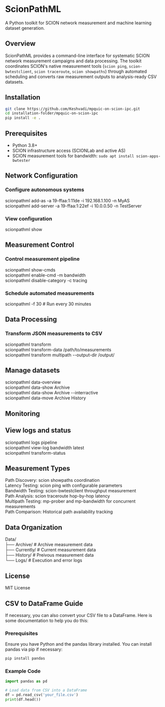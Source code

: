 # ScionPathML

A Python toolkit for SCION network measurement and machine learning dataset generation.

## Overview

ScionPathML provides a command-line interface for systematic SCION network measurement campaigns and data processing. The toolkit coordinates SCION's native measurement tools (`scion ping`, `scion-bwtestclient`, `scion traceroute`, `scion showpaths`) through automated scheduling and converts raw measurement outputs to analysis-ready CSV datasets.

## Installation

```bash
git clone https://github.com/Keshvadi/mpquic-on-scion-ipc.git
cd installation-folder/mpquic-on-scion-ipc
pip install -e .
```
## Prerequisites
- Python 3.8+ 
- SCION infrastructure access (SCIONLab and active AS)
- SCION measurement tools for bandwidth: `sudo apt install scion-apps-bwtester`

## Network Configuration 

### Configure autonomous systems
scionpathml add-as -a 19-ffaa:1:11de -i 192.168.1.100 -n MyAS  
scionpathml add-server -a 19-ffaa:1:22ef -i 10.0.0.50 -n TestServer  

### View configuration
scionpathml show

## Measurement Control

### Control measurement pipeline
scionpathml show-cmds  
scionpathml enable-cmd -m bandwidth  
scionpathml disable-category -c tracing  

### Schedule automated measurements
scionpathml -f 30  # Run every 30 minutes  

## Data Processing

### Transform JSON measurements to CSV
scionpathml transform  
scionpathml transform-data /path/to/measurements  
scionpathml transform multipath --output-dir /output/  

## Manage datasets
scionpathml data-overview  
scionpathml data-show Archive   
scionpathml data-show Archive --interractive  
scionpathml data-move Archive History  

## Monitoring

## View logs and status
scionpathml logs pipeline  
scionpathml view-log bandwidth latest  
scionpathml transform-status  

## Measurement Types

Path Discovery: scion showpaths coordination  
Latency Testing: scion ping with configurable parameters  
Bandwidth Testing: scion-bwtestclient throughput measurement  
Path Analysis: scion traceroute hop-by-hop latency  
Multipath Testing: mp-prober and mp-bandwidth for concurrent measurements  
Path Comparison: Historical path availability tracking  


## Data Organization

Data/  
├── Archive/     # Archive measurement data  
├── Currently/   # Current measurement data  
├── History/     # Preivous measurement data  
└── Logs/        # Execution and error logs  


## License
MIT License


## CSV to DataFrame Guide

If necessary, you can also convert your CSV file to a DataFrame. Here is some documentation to help you do this:

### Prerequisites

Ensure you have Python and the pandas library installed. You can install pandas via pip if necessary:

```bash
pip install pandas
```
### Example Code

```python
import pandas as pd

# Load data from CSV into a DataFrame
df = pd.read_csv('your_file.csv')
print(df.head())
```


